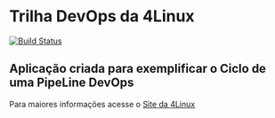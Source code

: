 # Trilha DevOps da 4Linux

<!-- Altere a Flag abaixo com sua URL do Travis -->
[![Build Status](https://travis-ci.com/Rogerio-Messias/DevOpsLab-HelloWorld.svg?branch=master)](https://travis-ci.com/Rogerio-Messias/DevOpsLab-HelloWorld)

## Aplicação criada para exemplificar o Ciclo de uma PipeLine DevOps


Para maiores informações acesse o [Site da 4Linux](https://www.4linux.com.br/cursos/devops)
